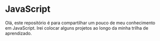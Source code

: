 # JavaScript

Olá, este repositório é para compartilhar um pouco de meu conhecimento em JavaScript.
Irei colocar alguns projetos ao longo da minha trilha de aprendizado.

